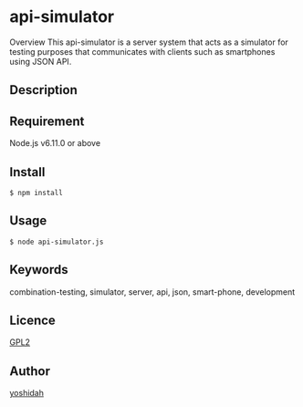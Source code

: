 api-simulator
===

Overview
This api-simulator is a server system that acts as a simulator for testing purposes that communicates with clients such as smartphones using JSON API.

## Description

## Requirement
Node.js v6.11.0 or above

## Install
`
$ npm install
`

## Usage
`
$ node api-simulator.js
`

## Keywords
combination-testing, simulator, server, api, json, smart-phone, development


## Licence

[GPL2](https://github.com/yoshidah/api-simulator/blob/master/LICENCE.md)

## Author

[yoshidah](https://github.com/yoshidah)

